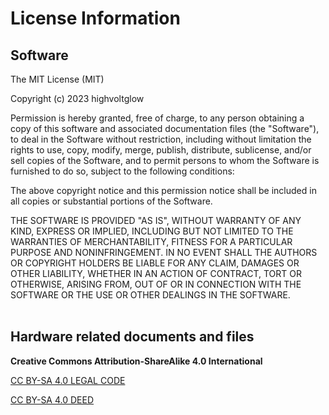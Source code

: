 License Information
===================

Software
--------
The MIT License (MIT)

Copyright (c) 2023 highvoltglow

Permission is hereby granted, free of charge, to any person obtaining a copy
of this software and associated documentation files (the "Software"), to deal
in the Software without restriction, including without limitation the rights
to use, copy, modify, merge, publish, distribute, sublicense, and/or sell
copies of the Software, and to permit persons to whom the Software is
furnished to do so, subject to the following conditions:

The above copyright notice and this permission notice shall be included in all
copies or substantial portions of the Software.

THE SOFTWARE IS PROVIDED "AS IS", WITHOUT WARRANTY OF ANY KIND, EXPRESS OR
IMPLIED, INCLUDING BUT NOT LIMITED TO THE WARRANTIES OF MERCHANTABILITY,
FITNESS FOR A PARTICULAR PURPOSE AND NONINFRINGEMENT. IN NO EVENT SHALL THE
AUTHORS OR COPYRIGHT HOLDERS BE LIABLE FOR ANY CLAIM, DAMAGES OR OTHER
LIABILITY, WHETHER IN AN ACTION OF CONTRACT, TORT OR OTHERWISE, ARISING FROM,
OUT OF OR IN CONNECTION WITH THE SOFTWARE OR THE USE OR OTHER DEALINGS IN THE
SOFTWARE.
<br>
<br>

Hardware related documents and files
------------------------------------
**Creative Commons Attribution-ShareAlike 4.0 International**

[CC BY-SA 4.0 LEGAL CODE](https://creativecommons.org/licenses/by-sa/4.0/legalcode)

[CC BY-SA 4.0 DEED](https://creativecommons.org/licenses/by-sa/4.0/)
